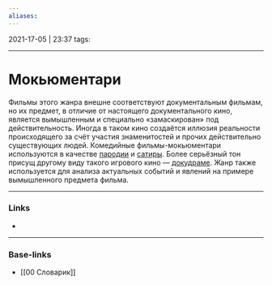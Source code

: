 ```yaml
---
aliases:
---
```

2021-17-05 | 23:37
tags: 
___

# Мокьюментари
Фильмы этого жанра внешне соответствуют документальным фильмам, но их предмет, в отличие от настоящего документального кино, является вымышленным и специально «замаскирован» под действительность. Иногда в таком кино создаётся иллюзия реальности происходящего за счёт участия знаменитостей и прочих действительно существующих людей. Комедийные фильмы-мокьюментари используются в качестве [пародии](https://ru.wikipedia.org/wiki/%D0%9F%D0%B0%D1%80%D0%BE%D0%B4%D0%B8%D1%8F "Пародия") и [сатиры](https://ru.wikipedia.org/wiki/%D0%A1%D0%B0%D1%82%D0%B8%D1%80%D0%B0 "Сатира"). Более серьёзный тон присущ другому виду такого игрового кино — [докудраме](https://ru.wikipedia.org/wiki/%D0%94%D0%BE%D0%BA%D1%83%D0%B4%D1%80%D0%B0%D0%BC%D0%B0 "Докудрама"). Жанр также используется для анализа актуальных событий и явлений на примере вымышленного предмета фильма.

___
### Links
- 

___
### Base-links
- [[00 Словарик]]

